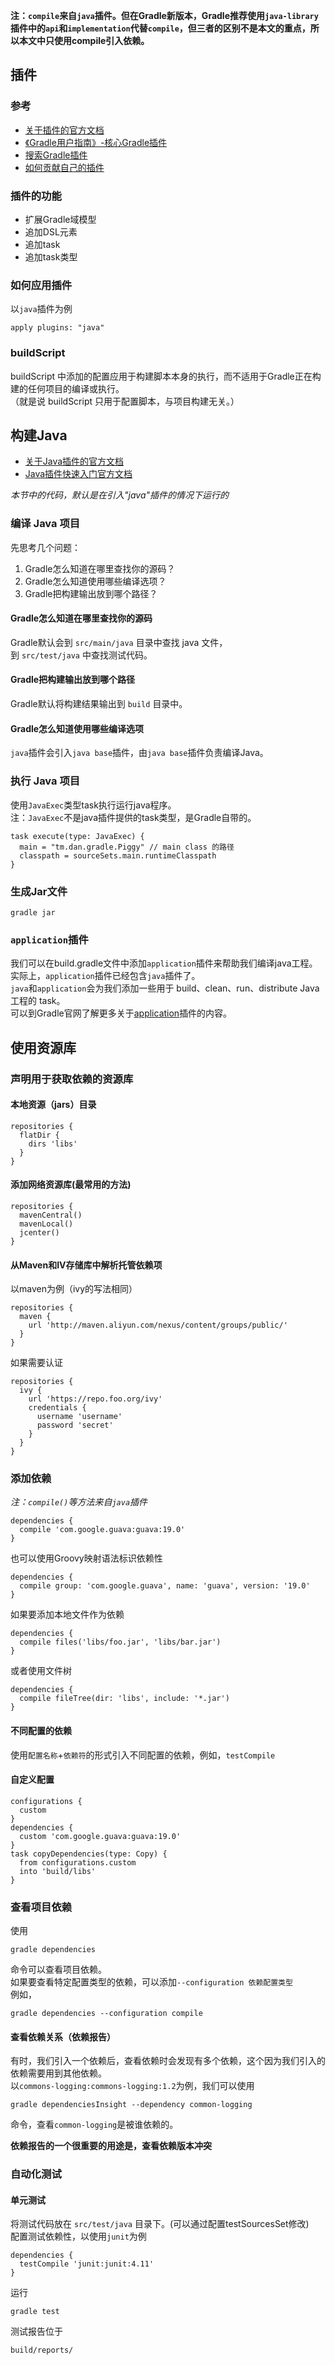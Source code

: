 ---
---

**注：`compile`来自`java`插件。但在Gradle新版本，Gradle推荐使用`java-library`插件中的`api`和`implementation`代替`compile`，但三者的区别不是本文的重点，所以本文中只使用compile引入依赖。**

## 插件

### 参考

* [关于插件的官方文档](https://docs.gradle.org/current/userguide/plugins.html)
* [《Gradle用户指南》-核心Gradle插件](https://docs.gradle.org/current/userguide/standard_plugins.html)
* [搜索Gradle插件](https://plugins.gradle.org/)
* [如何贡献自己的插件](https://plugins.gradle.org/docs/submit)

### 插件的功能

* 扩展Gradle域模型
* 追加DSL元素
* 追加task
* 追加task类型

### 如何应用插件

以`java`插件为例
```
apply plugins: "java"
```

### buildScript

buildScript 中添加的配置应用于构建脚本本身的执行，而不适用于Gradle正在构建的任何项目的编译或执行。<br/>
（就是说 buildScript 只用于配置脚本，与项目构建无关。）

## 构建Java

* [关于Java插件的官方文档](https://docs.gradle.org/current/userguide/java_plugin.html)
* [Java插件快速入门官方文档](https://docs.gradle.org/current/userguide/tutorial_java_projects.html)

*本节中的代码，默认是在引入"java"插件的情况下运行的*<br/>

### 编译 Java 项目

先思考几个问题：<br/>
1. Gradle怎么知道在哪里查找你的源码？
1. Gradle怎么知道使用哪些编译选项？
1. Gradle把构建输出放到哪个路径？

#### Gradle怎么知道在哪里查找你的源码

Gradle默认会到 `src/main/java` 目录中查找 java 文件，<br/>
到 `src/test/java` 中查找测试代码。<br/>

#### Gradle把构建输出放到哪个路径

Gradle默认将构建结果输出到 `build` 目录中。<br/>

#### Gradle怎么知道使用哪些编译选项

`java`插件会引入`java base`插件，由`java base`插件负责编译Java。<br/>

### 执行 Java 项目

使用`JavaExec`类型task执行运行java程序。<br/>
注：`JavaExec`不是java插件提供的task类型，是Gradle自带的。<br/>

```
task execute(type: JavaExec) {
  main = "tm.dan.gradle.Piggy" // main class 的路径
  classpath = sourceSets.main.runtimeClasspath
}
```

### 生成Jar文件

```
gradle jar
```

### `application`插件

我们可以在build.gradle文件中添加`application`插件来帮助我们编译java工程。<br/>
实际上，`application`插件已经包含`java`插件了。<br/>
`java`和`application`会为我们添加一些用于 build、clean、run、distribute Java 工程的 task。<br/>
可以到Gradle官网了解更多关于[application](https://docs.gradle.org/current/userguide/application_plugin.html)插件的内容。<br/>

## 使用资源库

### 声明用于获取依赖的资源库

#### 本地资源（jars）目录
```
repositories {
  flatDir {
    dirs 'libs'
  }
}
```

#### 添加网络资源库(最常用的方法)
```
repositories {
  mavenCentral()
  mavenLocal()
  jcenter()
}
```

#### 从Maven和IV存储库中解析托管依赖项
以maven为例（ivy的写法相同）
```
repositories {
  maven {
    url 'http://maven.aliyun.com/nexus/content/groups/public/'
  }
}
```
如果需要认证
```
repositories {
  ivy {
    url 'https://repo.foo.org/ivy'
    credentials {
      username 'username'
      password 'secret'
    }
  }
}
```

### 添加依赖

*注：`compile()`等方法来自`java`插件*
```
dependencies {
  compile 'com.google.guava:guava:19.0'
}
```
也可以使用Groovy映射语法标识依赖性
```
dependencies {
  compile group: 'com.google.guava', name: 'guava', version: '19.0'
}
```
如果要添加本地文件作为依赖
```
dependencies {
  compile files('libs/foo.jar', 'libs/bar.jar')
}
```
或者使用文件树
```
dependencies {
  compile fileTree(dir: 'libs', include: '*.jar')
}
```

#### 不同配置的依赖

使用`配置名称`+`依赖符`的形式引入不同配置的依赖，例如，`testCompile`

#### 自定义配置

```
configurations {
  custom
}
dependencies {
  custom 'com.google.guava:guava:19.0'
}
task copyDependencies(type: Copy) {
  from configurations.custom
  into 'build/libs'
}
```

### 查看项目依赖

使用
```
gradle dependencies
```
命令可以查看项目依赖。<br/>
如果要查看特定配置类型的依赖，可以添加`--configuration 依赖配置类型`<br/>
例如，
```
gradle dependencies --configuration compile
```

#### 查看依赖关系（依赖报告）

有时，我们引入一个依赖后，查看依赖时会发现有多个依赖，这个因为我们引入的依赖需要用到其他依赖。<br/>
以`commons-logging:commons-logging:1.2`为例，我们可以使用
```
gradle dependenciesInsight --dependency common-logging
```
命令，查看`common-logging`是被谁依赖的。<br/>

**依赖报告的一个很重要的用途是，查看依赖版本冲突**

### 自动化测试

#### 单元测试

将测试代码放在 `src/test/java` 目录下。(可以通过配置testSourcesSet修改)<br/>
配置测试依赖性，以使用`junit`为例
```
dependencies {
  testCompile 'junit:junit:4.11'
}
```
运行
```
gradle test
```
测试报告位于
```
build/reports/
```
